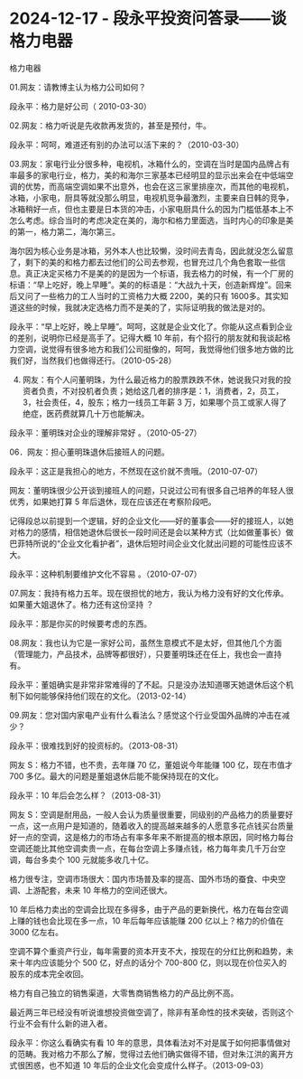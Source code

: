 # 2024-12-17 - 段永平投资问答录——谈格力电器

格力电器 

01.网友：请教博主认为格力公司如何？

段永平：格力是好公司（ 2010-03-30）

02.网友：格力听说是先收款再发货的，甚至是预付，牛。

段永平：呵呵，难道还有别的办法可以活下来的？（2010-03-30）

03.网友：家电行业分很多种，电视机，冰箱什么的，空调在当时是国内品牌占有率最多的家电行业，格力，美的和海尔三家基本已经明显的显示出来会在中低端空调的优势，而高端空调如果不出意外，也会在这三家里排座次，而其他的电视机，冰箱，小家电，厨具等就没那么明显，电视机竞争最激烈，主要来自日韩的竞争，冰箱稍好一点，但也主要是日本货的冲击，小家电厨具什么的因为门槛低基本上不怎么考虑。综合当时的考虑决定在美的，海尔和格力里面选，当时内心的印象是美的第一，格力第二，海尔第三。

海尔因为核心业务是冰箱，另外本人也比较懒，没时间去青岛，因此就没怎么留意了，剩下的美的和格力都去过他们的公司去参观，也冒充过几个角色套取一些信息。真正决定买格力不是美的的是因为一个标语，我去格力的时候，有一个厂房的标语：“早上吃好，晚上早睡”。美的的标语是：“大战九十天，创造新辉煌”。回来后又问了一些格力的工人当时的工资格力大概 2200，美的只有 1600多。其实知道这些的时候，我就决定选格力而不是美的了，实际证明我的做法是对的。

段永平：“早上吃好，晚上早睡”。呵呵，这就是企业文化了。你能从这点看到企业的差别，说明你已经是高手了。记得大概 10 年前，有个招行的朋友就和我谈起格力空调，说觉得有很多地方和我们公司挺像的，呵呵，我觉得他们很多地方做的比我们好，当然我们也做得还行。（2010-05-28）

04. 网友：有个人问董明珠，为什么最近格力的股票跌跌不休，她说我只对我的投资者负责，不对投机者负责；她给这几者的排序是：1，消费者，2，员工，3，社会责任，4，股东；格力一线员工年薪 3 万，如果哪个员工或家人得了绝症，医药费就算几十万也能解决。

段永平：董明珠对企业的理解非常好 。（2010-05-27）

06．网友：担心董明珠退休后接班人的问题。

段永平：这正是我担心的地方，不然现在这价就不贵哦。（2010-07-07）

网友：董明珠很少公开谈到接班人的问题，只说过公司有很多自己培养的年轻人很优秀，如果她打算 5 年后退休，现在应该还在考察阶段吧。

记得段总以前提到一个逻辑，好的企业文化——好的董事会——好的接班人，以她对格力的感情，相信她退休后很长一段时间还是会以某种方式（比如做董事长）做巴菲特所说的“企业文化看护者”，退休后短时间企业文化就出问题的可能性应该不大。

段永平：这种机制要维护文化不容易 。（2010-07-07）

07.网友：我持有格力五年。现在很担忧的地方，我认为格力没有好的文化传承。如果董大姐退休了。格力还有这份坚持 ？

段永平：那是你买的时候要考虑的东西。

08.网友：我也认为它是一家好公司，虽然生意模式不是太好，但其他几个方面（管理能力，产品技术，品牌等都很好），只要董明珠还在任上，我也会一直持有。

段永平：董姐确实是非常非常难得的了不起。只是没办法知道哪天她退休后这个机制下如何能够保持他们现在的文化。（2013-02-14）

09.网友：您对国内家电产业有什么看法么？感觉这个行业受国外品牌的冲击在减少？

段永平：很难找到好的投资标的。（2013-08-31）

网友 S：格力不错，也不贵，去年赚 70 亿，董姐说今年能赚 100 亿，现在市值才700 多亿。最大的问题是董姐退休后能不能保持现在的文化。

段永平：10 年后会怎么样？（2013-08-31）

网友 S：空调是耐用品，一般人会认为质量很重要，同级别的产品格力的质量要好一点，这一点用户是知道的，随着收入的提高越来越多的人愿意多花点钱买台质量好一点的空调，这是格力的市场占有率多年来不断提高的根本原因，同时格力每台空调还能比其他空调卖贵一点，在每台空调上多赚点钱，格力每年卖几千万台空调，每台多卖个 100 元就能多收几十亿。

格力很专注，空调市场很大：国内市场普及率的提高、国外市场的蚕食、中央空调、上游配套，未来 10 年格力的空间还很大。

10 年后格力卖出的空调会比现在多得多，由于产品的更新换代，格力在每台空调上赚的钱也会比现在多一点，10 年后每年应该能赚 200 亿以上？格力的价值在 3000 亿左右。

空调不算个重资产行业，每年需要的资本开支不大，按现在的分红比例和趋势，未来十年内应该能分个 500 亿，好点的话分个 700-800 亿，则以现在价位买入的股东的成本完全收回。

格力有自己独立的销售渠道，大零售商销售格力的产品比例不高。

最近两三年已经没有听说谁想投资做空调了，除非有革命性的技术突破，否则这个行业不会有什么新的进入者。

段永平：你这么看确实有看 10 年的意思，具体看法对不对是属于如何把事情做对的范畴。我对格力不那么了解，觉得过去他们确实做得不错，但对朱江洪的离开方式很困惑，也不知道 10 年后的企业文化会变成什么样子。（2013-09-03）